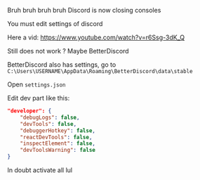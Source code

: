 Bruh bruh bruh bruh Discord is now closing consoles

You must edit settings of discord

Here a vid: https://www.youtube.com/watch?v=r6Ssg-3dK_Q

Still does not work ? Maybe BetterDiscord

BetterDiscord also has settings, go to `C:\Users\USERNAME\AppData\Roaming\BetterDiscord\data\stable`

Open `settings.json`

Edit dev part like this:

```json
"developer": {
    "debugLogs": false,
    "devTools": false,
    "debuggerHotkey": false,
    "reactDevTools": false,
    "inspectElement": false,
    "devToolsWarning": false
}
```
In doubt activate all lul